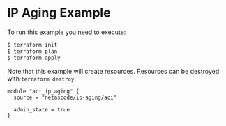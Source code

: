 <!-- BEGIN_TF_DOCS -->
# IP Aging Example

To run this example you need to execute:

```bash
$ terraform init
$ terraform plan
$ terraform apply
```

Note that this example will create resources. Resources can be destroyed with `terraform destroy`.

```hcl
module "aci_ip_aging" {
  source = "netascode/ip-aging/aci"

  admin_state = true
}

```
<!-- END_TF_DOCS -->